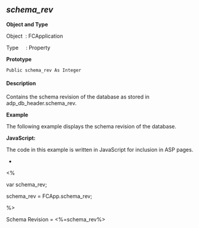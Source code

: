 _schema_rev_
------------

**Object and Type**

Object  : FCApplication

Type     : Property

**Prototype**

```
Public schema_rev As Integer
```

#### Description

Contains the schema revision of the database as stored in adp_db_header.schema_rev.

**Example**

The following example displays the schema revision of the database.

**JavaScript:**

The code in this example is written in JavaScript for inclusion in ASP pages.

-

<%

var schema_rev;

schema_rev = FCApp.schema_rev;

%>

Schema Revision = <%=schema_rev%>